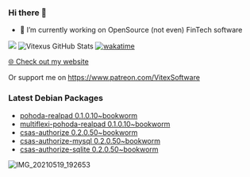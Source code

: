 ### Hi there 👋

- 🔭 I’m currently working on OpenSource  (not even) FinTech software

![](https://komarev.com/ghpvc/?username=Vitexus)
![Vitexus GitHub Stats](https://github-readme-stats.vercel.app/api?username=Vitexus&show_icons=true)
[![wakatime](https://wakatime.com/badge/user/5abba9ca-813e-43ac-9b5f-b1cfdf3dc1c7.svg)](https://wakatime.com/@5abba9ca-813e-43ac-9b5f-b1cfdf3dc1c7)

<p><a href="https://vitexsoftware.cz">🌐 Check out my website</a></p>

Or support me on https://www.patreon.com/VitexSoftware

### Latest Debian Packages
<!-- DEBIAN-PACKAGES-LIST:START -->
- [pohoda-realpad 0.1.0.10~bookworm](https://repo.vitexsoftware.com/package.php?package=pohoda-realpad)
- [multiflexi-pohoda-realpad 0.1.0.10~bookworm](https://repo.vitexsoftware.com/package.php?package=multiflexi-pohoda-realpad)
- [csas-authorize 0.2.0.50~bookworm](https://repo.vitexsoftware.com/package.php?package=csas-authorize)
- [csas-authorize-mysql 0.2.0.50~bookworm](https://repo.vitexsoftware.com/package.php?package=csas-authorize-mysql)
- [csas-authorize-sqlite 0.2.0.50~bookworm](https://repo.vitexsoftware.com/package.php?package=csas-authorize-sqlite)
<!-- DEBIAN-PACKAGES-LIST:END -->

![IMG_20210519_192653](https://user-images.githubusercontent.com/2621130/120022731-1bd48900-bfed-11eb-90f9-4f88f560b8b7.jpg)

<!--
**Vitexus/Vitexus** is a ✨ _special_ ✨ repository because its `README.md` (this file) appears on your GitHub profile.

Here are some ideas to get you started:

- 🌱 I’m currently learning ...
- 👯 I’m looking to collaborate on ...
- 🤔 I’m looking for help with ...
- 💬 Ask me about ...
- 📫 How to reach me: ...
- 😄 Pronouns: ...
- ⚡ Fun fact: ...
-->


